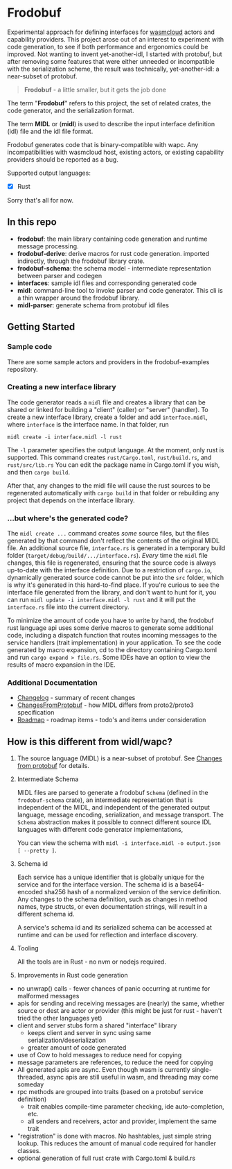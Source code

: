 # Frodobuf

Experimental approach for defining interfaces for 
[wasmcloud](https://wasmcloud.dev) actors and capability providers.
This project arose out of an interest to experiment with code generation,
to see if both performance and ergonomics could be improved. 
Not wanting to invent yet-another-idl, I started with protobuf,
but after removing some features that were either unneeded or 
incompatible with the serialization scheme, the result was technically,
yet-another-idl: a near-subset of protobuf.

> **Frodobuf** - a little smaller, but it gets the job done

The term "**Frodobuf**" refers to this project, the set of related crates,
the code generator, and the serialization format. 

The term **MIDL** or (**midl**) is used to describe the input 
interface definition (idl) file and the idl file format.

Frodobuf generates code that is binary-compatible with wapc.
Any incompatibilities with wasmcloud host, existing actors,
or existing capability providers should be reported as a bug.

Supported output languages:

- [X] Rust
 
Sorry that's all for now.

## In this repo

- **frodobuf**: the main library containing code generation and runtime message processing. 
- **frodobuf-derive**: derive macros for rust code generation. imported indirectly, through the frodobuf library crate.
- **frodobuf-schema**: the schema model - intermediate representation between parser and codegen
- **interfaces**: sample idl files and corresponding generated code
- **midl**: command-line tool to invoke parser and code generator. This cli is a thin wrapper around the frodobuf library.
- **midl-parser**: generate schema from protobuf idl files


## Getting Started

### Sample code

There are some sample actors and providers in the frodobuf-examples
repository.

### Creating a new interface library


The code generator reads a `midl` file and creates a library that can be shared 
or linked for building a "client" (caller) or "server" (handler). 
To create a new interface library, create a folder and add `interface.midl`,
where `interface` is the interface name. In that folder, run 

  `midl create -i interface.midl -l rust`

The `-l` parameter specifies the output language. At the moment, 
only rust is supported. This command creates `rust/Cargo.toml`,
`rust/build.rs`, and `rust/src/lib.rs`
You can edit the package name in Cargo.toml if you wish, and then `cargo build`.

After that, any changes to the midl file will cause the rust sources 
to be regenerated automatically with `cargo build` in that folder 
or rebuilding any project that depends on the interface library.

### ...but where's the generated code?

The `midl create ...` command creates _some_ source files, but the files
generated by that command don't reflect the contents of the original
MIDL file. An additional source file, `interface.rs` is generated 
in a temporary build folder (`target/debug/build/.../interface.rs`).
_Every_ time the `midl` file changes, this file is regenerated,
ensuring that the source code is always up-to-date with the interface
definition. Due to a restriction of
`cargo.io`, dynamically generated source code cannot be put 
into the `src` folder, which is why it's generated in this hard-to-find place.
If you're curious to see the interface file generated from the library,
and don't want to hunt for it, 
you can run `midl update -i interface.midl -l rust` and it will put the
`interface.rs` file into the current directory.

To minimize the amount of code you have to write by hand,
the frodobuf rust language api uses some derive macros to generate some 
additional code, including a dispatch function that routes incoming messages
to the service handlers (trait implementation) in your application. 
To see the code generated by macro expansion, cd to the directory
containing Cargo.toml and run `cargo expand > file.rs`. Some IDEs have 
an option to view the results of macro expansion in the IDE.

### Additional Documentation

- [Changelog](./CHANGELOG.md) - summary of recent changes
- [ChangesFromProtobuf](ChangesFromProtobuf.md) - how MIDL differs from proto2/proto3 specification
- [Roadmap](Roadmap.md) - roadmap items - todo's and items under consideration


## How is this different from widl/wapc?

1. The source language (MIDL) is a near-subset of protobuf. See [Changes from protobuf](ChangesFromProtobuf.md) for details.

2. Intermediate Schema

   MIDL files are parsed to generate a frodobuf `Schema` (defined in the `frodobuf-schema` crate), an intermediate representation that is independent of the MIDL, and independent of the generated output language, message encoding, serialization, and message transport. The `Schema` abstraction makes it possible to connect different source IDL languages with different code generator implementations,

   You can view the schema with `midl -i interface.midl -o output.json [ --pretty ]`. 

3. Schema id

   Each service has a unique identifier that is globally unique for the service and for the interface version. The schema id is a base64-encoded sha256 hash of a normalized version of the service definition. Any changes to the schema definition, such as changes in method names, type structs, or even documentation strings, will result in a different schema id.

   A service's schema id and its serialized schema can be accessed at runtime and can be used for reflection and interface discovery.

4. Tooling

   All the tools are in Rust - no nvm or nodejs required.

5. Improvements in Rust code generation

  - no unwrap() calls - fewer chances of panic occurring at runtime for malformed messages
  - apis for sending and receiving messages are (nearly) the same, whether source or dest are actor or provider (this might be just for rust - haven't tried the other languages yet)
  - client and server stubs form a shared "interface" library
    - keeps client and server in sync using same serialization/deserialization
    - greater amount of code generated
  - use of Cow to hold messages to reduce need for copying
  - message parameters are references, to reduce the need for copying  
  - All generated apis are async. Even though wasm is currently single-threaded, async apis are still useful in wasm, and threading may come someday
  - rpc methods are grouped into traits (based on a protobuf service definition)
    - trait enables compile-time parameter checking, ide auto-completion, etc.
    - all senders and receivers, actor and provider, implement the same trait
  - "registration" is done with macros. No hashtables, just simple string lookup. This reduces the amount of manual code required for handler classes.
  - optional generation of full rust crate with Cargo.toml & build.rs

